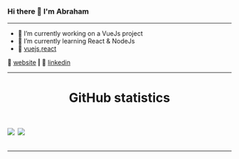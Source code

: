 ### Hi there 👋 I'm Abraham
---

- 🔭 I’m currently working on a VueJs project
- 🌱 I’m currently learning React & NodeJs
- 💜 [vuejs][vuejs],[react][react]

🏡 [website][website] **|** 
👔 [linkedin][linkedin]

[vuejs]:https://vuejs.org
[react]: http://reactjs.org
[website]: https://elhamzi.me
[linkedin]: https://www.linkedin.com/in/abraham-eishow/

---

<h1 align="center">GitHub statistics<h1>

<a href="https://github.com/abrei852">
   <img align="center" src="https://github-readme-stats.vercel.app/api/top-langs/?username=abrei852&hide=shell,lua,vim%20script,dockerfile,javascript,css&hide_border=true"/></a>
<a href="https://github.com/abrei852">
  <img align="center" src="https://github-readme-stats.vercel.app/api?username=abrei852&hide_border=true&show_icons=true&count_private=true&langs_count=10"/>
</a>

---
